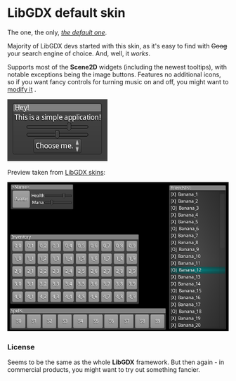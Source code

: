 # LibGDX default skin

The one, the only, [*the default
one*](https://github.com/libgdx/libgdx/tree/master/tests/gdx-tests-android/assets/data).

Majority of LibGDX devs started with this skin, as it's easy to find with ~~Goog~~ your search
engine of choice. And, well, it *works*.

Supports most of the **Scene2D** widgets (including the newest tooltips), with notable exceptions
being the image buttons. Features no additional icons, so if you want fancy controls for turning
music on and off, you might want
to [modify it](https://github.com/libgdx/libgdx/tree/master/tests/gdx-tests-android/assets-raw/skin)
.

![Default](preview.png)

Preview taken from [LibGDX skins](https://github.com/libgdx/libgdx-skins):

![Default](preview-large.png)

### License

Seems to be the same as the whole **LibGDX** framework. But then again - in commercial products, you
might want to try out something fancier.
